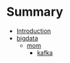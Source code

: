 # Summary

* [Introduction](README.md)
* [bigdata](bigdata.md)
  * [mom](bigdata/mom.md)
    * [kafka](bigdata/mom/kafka.md)

